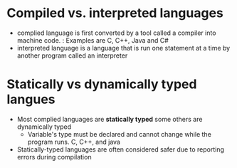 # Compiled vs. interpreted languages

* complied language is first converted by a tool called a compiler into machine code. : Examples are C, C++, Java and C# 
* interpreted language is a language that is run one statement at a time by another program called an interpreter 
# Statically vs dynamically typed langues 

* Most complied languages are **statically typed** some others are dynamically typed 
	* Variable's type must be declared and cannot change while the program runs. C, C++, and java 
* Statically-typed languages are often considered safer due to reporting errors during compilation 